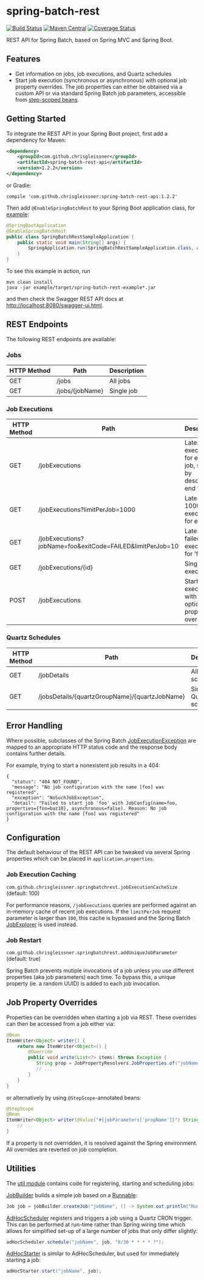 # spring-batch-rest

[![Build Status](https://travis-ci.org/chrisgleissner/spring-batch-rest.svg?branch=master)](https://travis-ci.org/chrisgleissner/spring-batch-rest)
[![Maven Central](https://img.shields.io/maven-metadata/v/http/central.maven.org/maven2/com/github/chrisgleissner/spring-batch-rest-api/maven-metadata.xml.svg)](https://search.maven.org/artifact/com.github.chrisgleissner/spring-batch-rest-api)
[![Coverage Status](https://coveralls.io/repos/github/chrisgleissner/spring-batch-rest/badge.svg?branch=master)](https://coveralls.io/github/chrisgleissner/spring-batch-rest?branch=master)

REST API for Spring Batch, based on Spring MVC and Spring Boot.

## Features
- Get information on jobs, job executions, and Quartz schedules
- Start job execution (synchronous or asynchronous) with optional job property overrides. The job properties can
either be obtained via a custom API or via standard Spring Batch job parameters, accessible from <a href="https://docs.spring.io/spring-batch/trunk/apidocs/org/springframework/batch/core/scope/StepScope.html">step-scoped beans</a>.

## Getting Started

To integrate the REST API in your Spring Boot project, first add a dependency for Maven:

```xml
<dependency>
    <groupId>com.github.chrisgleissner</groupId>
    <artifactId>spring-batch-rest-api</artifactId>
    <version>1.2.2</version>
</dependency>
```

or Gradle:
```
compile 'com.github.chrisgleissner:spring-batch-rest-api:1.2.2'
```

Then add `@EnableSpringBatchRest` to your Spring Boot application class, for <a href="https://github.com/chrisgleissner/spring-batch-rest/blob/master/example/src/main/java/com/github/chrisgleissner/springbatchrest/example/SpringBatchRestSampleApplication.java">example</a>:
```java
@SpringBootApplication
@EnableSpringBatchRest
public class SpringBatchRestSampleApplication {
    public static void main(String[] args) {
        SpringApplication.run(SpringBatchRestSampleApplication.class, args);
    }
}
```

To see this example in action, run
```text
mvn clean install
java -jar example/target/spring-batch-rest-example*.jar
```
and then check the Swagger REST API docs at 
<a href="http://localhost:8080/swagger-ui.html">http://localhost:8080/swagger-ui.html</a>. 


## REST Endpoints

The following REST endpoints are available:

### Jobs

| HTTP Method  | Path                   | Description  |
|--------------|------------------------|--------------|
| GET          | /jobs                  | All jobs  |
| GET          | /jobs/{jobName}        | Single job  |

### Job Executions

| HTTP Method  | Path                   | Description  |
|--------------|------------------------|--------------|
| GET          | /jobExecutions         | Latest 3 executions for each job, sorted by descending end time |
| GET          | /jobExecutions?limitPerJob=1000  | Latest 1000 executions for each job |
| GET          | /jobExecutions?jobName=foo&exitCode=FAILED&limitPerJob=10 | Latest 10 failed executions for 'foo' job |
| GET          | /jobExecutions/{id}    | Single job execution |
| POST         | /jobExecutions         | Start job execution with optional property overrides |

### Quartz Schedules

| HTTP Method  | Path                   | Description  |
|--------------|------------------------|--------------|
| GET          | /jobDetails            | All Quartz schedules   |
| GET          | /jobsDetails/{quartzGroupName}/{quartzJobName}  | Single Quartz schedule |

## Error Handling

Where possible, subclasses of the Spring Batch <a href="https://docs.spring.io/spring-batch/trunk/apidocs/org/springframework/batch/core/JobExecutionException.html">JobExecutionException</a>
are mapped to an appropriate HTTP status code and the response body contains further details. 

For example, trying to start a nonexistent job results in a 404:
```
{
  "status": "404 NOT_FOUND",
  "message": "No job configuration with the name [foo] was registered",
  "exception": "NoSuchJobException",
  "detail": "Failed to start job 'foo' with JobConfig(name=foo, properties={foo=baz10}, asynchronous=false). Reason: No job configuration with the name [foo] was registered"
}
```

## Configuration

The default behaviour of the REST API can be tweaked via several Spring properties which can be placed in `application.properties`.

### Job Execution Caching

`com.github.chrisgleissner.springbatchrest.jobExecutionCacheSize` (default: 100)

For performance reasons, `/jobExecutions` queries are performed against an in-memory cache of recent 
job executions. If the `limitPerJob` request parameter is larger than `100`, this cache is bypassed and the
Spring Batch <a href="https://docs.spring.io/spring-batch/4.0.x/api/index.html?org/springframework/batch/core/explore/JobExplorer.html">JobExplorer</a> is used instead.

### Job Restart

`com.github.chrisgleissner.springbatchrest.addUniqueJobParameter` (default: true)

Spring Batch prevents mutiple invocations of a job unless you use different properties (aka job parameters) each time. To bypass this, a unique property (ie. a random UUID) is added to each job invocation. 



## Job Property Overrides

Properties can be overridden when starting a job via REST. These overrides can then be accessed from a job either via:
```java
@Bean
ItemWriter<Object> writer() {
    return new ItemWriter<Object>() {
        @Override
        public void write(List<?> items) throws Exception {
           String prop = JobPropertyResolvers.JobProperties.of("jobName").getProperty("propName");
           // ...
        }
    }
}
```
or alternatively by using `@StepScope`-annotated beans:
```java
@StepScope
@Bean 
ItemWriter<Object> writer(@Value("#{jobParameters['propName']}") String prop) {
    // ... 
}
```

If a property is not overridden, it is resolved against the Spring environment. All overrides are reverted on job completion.

## Utilities

The <a href="https://github.com/chrisgleissner/spring-batch-rest/tree/master/util/src/main/java/com/github/chrisgleissner/springbatchrest/util">util module</a> contains code for registering, starting and scheduling jobs:

[JobBuilder](https://github.com/chrisgleissner/spring-batch-rest/blob/master/util/src/main/java/com/github/chrisgleissner/springbatchrest/util/adhoc/JobBuilder.java) builds a simple job based on a <a href="https://docs.oracle.com/en/java/javase/11/docs/api/java.base/java/lang/Runnable.html">Runnable</a>:

```java
Job job = jobBuilder.createJob("jobName", () -> System.out.println("Running job"));
```

[AdHocScheduler](https://github.com/chrisgleissner/spring-batch-rest/blob/master/util/src/main/java/com/github/chrisgleissner/springbatchrest/util/adhoc/AdHocScheduler.java) registers and triggers a job using a Quartz CRON trigger. This can be performed at 
run-time rather than Spring wiring time which allows for simplified set-up of a large number of jobs that only 
differ slightly:

```java
adHocScheduler.schedule("jobName", job, "0/30 * * * * ?");
```

[AdHocStarter](https://github.com/chrisgleissner/spring-batch-rest/blob/master/util/src/main/java/com/github/chrisgleissner/springbatchrest/util/adhoc/AdHocStarter.java) is similar to AdHocScheduler, but used for immediately starting a job:

```java
adHocStarter.start("jobName", job);

```

